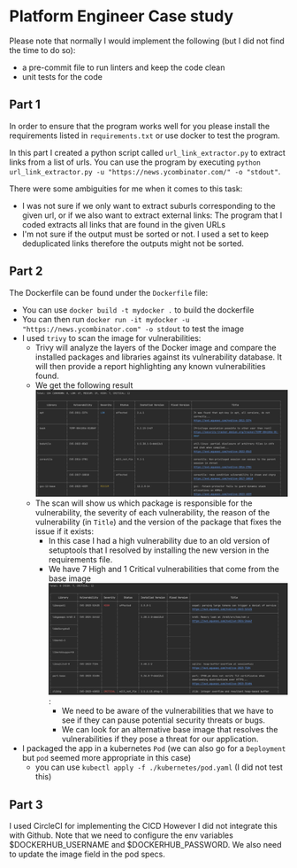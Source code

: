 # Platform Engineer Case study

Please note that normally I would implement the following (but I did not find the time to do so):
* a pre-commit file to run linters and keep the code clean
* unit tests for the code

## Part 1
In order to ensure that the program works well for you please install the requirements listed in `requirements.txt` or use docker to test the program.

In this part I created a python script called `url_link_extractor.py` to extract links from a list of urls. 
You can use the program by executing `python url_link_extractor.py -u "https://news.ycombinator.com/" -o "stdout"`.

There were some ambiguities for me when it comes to this task:
* I was not sure if we only want to extract suburls corresponding to the given url, or if we also want to extract external links: The program that I coded extracts all links that are found in the given URLs
* I'm not sure if the output must be sorted or not. I used a set to keep deduplicated links therefore the outputs might not be sorted.

## Part 2

The Dockerfile can be found under the `Dockerfile` file:
* You can use `docker build -t mydocker .` to build the dockerfile
* You can then run `docker run -it mydocker -u "https://news.ycombinator.com" -o stdout` to test the image
* I used `trivy` to scan the image for vulnerabilities:
  * Trivy will analyze the layers of the Docker image and compare the installed packages and libraries against its vulnerability database. It will then provide a report highlighting any known vulnerabilities found.
  * We get the following result ![all vulnerabilities](./resources/full_scan.png)
  * The scan will show us which package is responsible for the vulnerability, the severity of each vulnerability, the reason of the vulnerability (in `Title`) and the version of the package that fixes the issue if it exists:
    * In this case I had a high vulnerability due to an old version of setuptools that I resolved by installing the new version in the requirements file.
    * We have 7 High and 1 Critical vulnerabilities that come from the base image ![High vulnerabilities](./resources/critical_high_scan.png):
      * We need to be aware of the vulnerabilities that we have to see if they can pause potential security threats or bugs.
      * We can look for an alternative base image that resolves the vulnerabilities if they pose a threat for our application.
* I packaged the app in a kubernetes `Pod` (we can also go for a `Deployment` but `pod` seemed more appropriate in this case)
  * you can use `kubectl apply -f ./kubernetes/pod.yaml` (I did not test this)

## Part 3

I used CircleCI for implementing the CICD However I did not integrate this with Github.
Note that we need to configure the env variables $DOCKERHUB_USERNAME and $DOCKERHUB_PASSWORD.
We also need to update the image field in the pod specs.